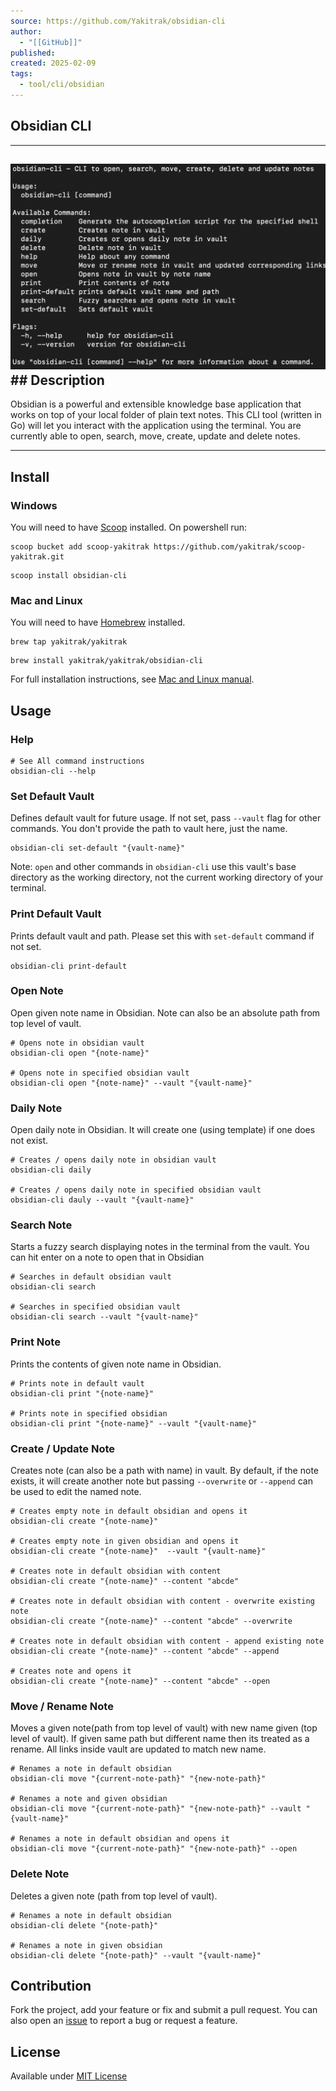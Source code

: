 ```yaml
---
source: https://github.com/Yakitrak/obsidian-cli
author:
  - "[[GitHub]]"
published: 
created: 2025-02-09
tags:
  - tool/cli/obsidian
---
```

## Obsidian CLI

---

## [![obsidian-cli Usage](https://github.com/Yakitrak/obsidian-cli/raw/main/docs/usage.png)](https://github.com/Yakitrak/obsidian-cli/blob/main/docs/usage.png)## Description

Obsidian is a powerful and extensible knowledge base application that works on top of your local folder of plain text notes. This CLI tool (written in Go) will let you interact with the application using the terminal. You are currently able to open, search, move, create, update and delete notes.

---

## Install

### Windows

You will need to have [Scoop](https://scoop.sh/) installed. On powershell run:

```
scoop bucket add scoop-yakitrak https://github.com/yakitrak/scoop-yakitrak.git
```

```
scoop install obsidian-cli
```

### Mac and Linux

You will need to have [Homebrew](https://brew.sh/) installed.

```
brew tap yakitrak/yakitrak
```

```
brew install yakitrak/yakitrak/obsidian-cli
```

For full installation instructions, see [Mac and Linux manual](https://yakitrak.github.io/obsidian-cli-docs/docs/install/mac-and-linux).

## Usage

### Help

```
# See All command instructions
obsidian-cli --help
```

### Set Default Vault

Defines default vault for future usage. If not set, pass `--vault` flag for other commands. You don't provide the path to vault here, just the name.

```
obsidian-cli set-default "{vault-name}"
```

Note: `open` and other commands in `obsidian-cli` use this vault's base directory as the working directory, not the current working directory of your terminal.

### Print Default Vault

Prints default vault and path. Please set this with `set-default` command if not set.

```
obsidian-cli print-default
```

### Open Note

Open given note name in Obsidian. Note can also be an absolute path from top level of vault.

```
# Opens note in obsidian vault
obsidian-cli open "{note-name}"

# Opens note in specified obsidian vault
obsidian-cli open "{note-name}" --vault "{vault-name}"
```

### Daily Note

Open daily note in Obsidian. It will create one (using template) if one does not exist.

```
# Creates / opens daily note in obsidian vault
obsidian-cli daily

# Creates / opens daily note in specified obsidian vault
obsidian-cli dauly --vault "{vault-name}"
```

### Search Note

Starts a fuzzy search displaying notes in the terminal from the vault. You can hit enter on a note to open that in Obsidian

```
# Searches in default obsidian vault
obsidian-cli search 

# Searches in specified obsidian vault
obsidian-cli search --vault "{vault-name}"
```

### Print Note

Prints the contents of given note name in Obsidian.

```
# Prints note in default vault
obsidian-cli print "{note-name}"

# Prints note in specified obsidian
obsidian-cli print "{note-name}" --vault "{vault-name}"
```

### Create / Update Note

Creates note (can also be a path with name) in vault. By default, if the note exists, it will create another note but passing `--overwrite` or `--append` can be used to edit the named note.

```
# Creates empty note in default obsidian and opens it
obsidian-cli create "{note-name}"

# Creates empty note in given obsidian and opens it
obsidian-cli create "{note-name}"  --vault "{vault-name}"

# Creates note in default obsidian with content
obsidian-cli create "{note-name}" --content "abcde"

# Creates note in default obsidian with content - overwrite existing note
obsidian-cli create "{note-name}" --content "abcde" --overwrite

# Creates note in default obsidian with content - append existing note
obsidian-cli create "{note-name}" --content "abcde" --append

# Creates note and opens it
obsidian-cli create "{note-name}" --content "abcde" --open
```

### Move / Rename Note

Moves a given note(path from top level of vault) with new name given (top level of vault). If given same path but different name then its treated as a rename. All links inside vault are updated to match new name.

```
# Renames a note in default obsidian
obsidian-cli move "{current-note-path}" "{new-note-path}"

# Renames a note and given obsidian
obsidian-cli move "{current-note-path}" "{new-note-path}" --vault "{vault-name}"

# Renames a note in default obsidian and opens it
obsidian-cli move "{current-note-path}" "{new-note-path}" --open
```

### Delete Note

Deletes a given note (path from top level of vault).

```
# Renames a note in default obsidian
obsidian-cli delete "{note-path}" 

# Renames a note in given obsidian
obsidian-cli delete "{note-path}" --vault "{vault-name}"
```

## Contribution

Fork the project, add your feature or fix and submit a pull request. You can also open an [issue](https://github.com/yakitrak/obsidian-cli/issues/new/choose) to report a bug or request a feature.

## License

Available under [MIT License](https://github.com/Yakitrak/obsidian-cli/blob/main/LICENSE)